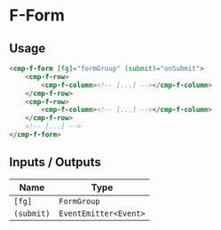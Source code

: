 # F-Form

## Usage

```html
<cmp-f-form [fg]="formGroup" (submit)="onSubmit">
    <cmp-f-row>
        <cmp-f-column><!-- [...] --></cmp-f-column>
    </cmp-f-row>
    <cmp-f-row>
        <cmp-f-column><!-- [...] --></cmp-f-column>
    </cmp-f-row>
    <!-- [...] -->
</cmp-f-form>
```

## Inputs / Outputs

| Name       | Type                  |
| ---------- | --------------------- |
| `[fg]`     | `FormGroup`           |
| `(submit)` | `EventEmitter<Event>` |
